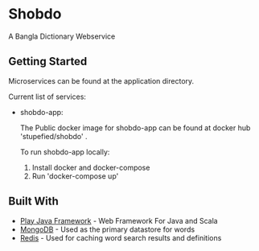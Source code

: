 # Shobdo

A Bangla Dictionary Webservice

## Getting Started

Microservices can be found at the application directory.

Current list of services:

* shobdo-app:

   The Public docker image for shobdo-app can be found at docker hub 'stupefied/shobdo' .

   To run shobdo-app locally:
	1. Install docker and docker-compose
	3. Run 'docker-compose up'

## Built With

* [Play Java Framework](https://www.playframework.com/) - Web Framework For Java and Scala
* [MongoDB](https://www.mongodb.com/) - Used as the primary datastore for words
* [Redis](https://redis.io/) - Used for caching word search results and definitions

